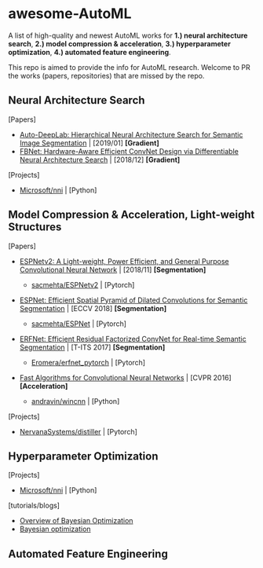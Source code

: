 # awesome-AutoML
A list of high-quality and newest AutoML works for **1.) neural architecture search**, **2.) model compression & acceleration**, **3.) hyperparameter optimization**, **4.) automated feature engineering**.  

This repo is aimed to provide the info for AutoML research. Welcome to PR the works (papers, repositories) that are missed by the repo.

## Neural Architecture Search
[Papers]
- [Auto-DeepLab: Hierarchical Neural Architecture Search for Semantic Image Segmentation](https://arxiv.org/abs/1901.02985) | [2019/01]
**[Gradient]**
- [FBNet: Hardware-Aware Efficient ConvNet Design via Differentiable Neural Architecture Search](https://arxiv.org/abs/1812.03443) | [2018/12] **[Gradient]**

[Projects]
- [Microsoft/nni](https://github.com/Microsoft/nni) | [Python]

## Model Compression & Acceleration, Light-weight Structures
[Papers]
- [ESPNetv2: A Light-weight, Power Efficient, and General Purpose Convolutional Neural Network](https://arxiv.org/abs/1811.11431) | [2018/11] **[Segmentation]**
  + [sacmehta/ESPNetv2](https://github.com/sacmehta/ESPNetv2) | [Pytorch]

- [ESPNet: Efficient Spatial Pyramid of Dilated Convolutions for Semantic Segmentation](https://sacmehta.github.io/ESPNet/) | [ECCV 2018] **[Segmentation]**
  + [sacmehta/ESPNet](https://github.com/sacmehta/ESPNet/) | [Pytorch]

- [ERFNet: Efficient Residual Factorized ConvNet for Real-time Semantic Segmentation](http://www.robesafe.uah.es/personal/eduardo.romera/pdfs/Romera17tits.pdf) | [T-ITS 2017] **[Segmentation]**
  + [Eromera/erfnet_pytorch](https://github.com/Eromera/erfnet_pytorch) | [Pytorch]

- [Fast Algorithms for Convolutional Neural Networks](https://www.cv-foundation.org/openaccess/content_cvpr_2016/papers/Lavin_Fast_Algorithms_for_CVPR_2016_paper.pdf) | [CVPR 2016] **[Acceleration]**
  + [andravin/wincnn](https://github.com/andravin/wincnn) | [Python]

[Projects]
- [NervanaSystems/distiller](https://github.com/NervanaSystems/distiller/) | [Pytorch]

## Hyperparameter Optimization

[Projects]
- [Microsoft/nni](https://github.com/Microsoft/nni) | [Python]

[tutorials/blogs]
- [Overview of Bayesian Optimization](https://soubhikbarari.github.io/blog/2016/09/14/overview-of-bayesian-optimization)
- [Bayesian optimization](http://krasserm.github.io/2018/03/21/bayesian-optimization/)

## Automated Feature Engineering

